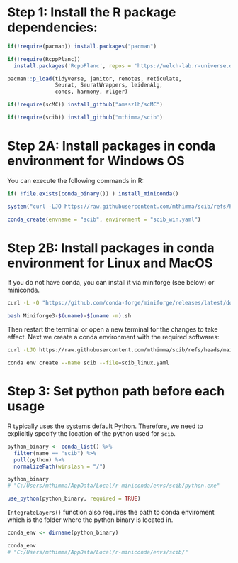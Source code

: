 # Step 1: Install the R package dependencies:

``` r
if(!require(pacman)) install.packages("pacman")

if(!require(RcppPlanc)) 
  install.packages('RcppPlanc', repos = 'https://welch-lab.r-universe.dev')

pacman::p_load(tidyverse, janitor, remotes, reticulate, 
               Seurat, SeuratWrappers, leidenAlg,
               conos, harmony, rliger)

if(!require(scMC)) install_github("amsszlh/scMC")

if(!require(scib)) install_github("mthimma/scib")
```


# Step 2A: Install packages in conda environment for Windows OS

You can execute the following commands in R:

``` r
if( !file.exists(conda_binary()) ) install_miniconda()

system("curl -LJO https://raw.githubusercontent.com/mthimma/scib/refs/heads/main/scib_env_windows.yaml")

conda_create(envname = "scib", environment = "scib_win.yaml")
```


# Step 2B: Install packages in conda environment for Linux and MacOS

If you do not have conda, you can install it via miniforge (see below) or miniconda. 

``` bash
curl -L -O "https://github.com/conda-forge/miniforge/releases/latest/download/Miniforge3-$(uname)-$(uname -m).sh"

bash Miniforge3-$(uname)-$(uname -m).sh
```

Then restart the terminal or open a new terminal for the changes to take
effect. Next we create a conda environment with the required softwares:

``` bash
curl -LJO https://raw.githubusercontent.com/mthimma/scib/refs/heads/main/scib_env_linux.yaml

conda env create --name scib --file=scib_linux.yaml
```


# Step 3: Set python path before each usage

R typically uses the systems default Python. Therefore, we need to explicitly
specify the location of the python used for `scib`.

``` r
python_binary <- conda_list() %>%
  filter(name == "scib") %>%
  pull(python) %>% 
  normalizePath(winslash = "/")

python_binary
# "C:/Users/mthimma/AppData/Local/r-miniconda/envs/scib/python.exe"

use_python(python_binary, required = TRUE)
```

`IntegrateLayers()` function also requires the path to conda enviroment
which is the folder where the python binary is located in.

``` r
conda_env <- dirname(python_binary)

conda_env
# "C:/Users/mthimma/AppData/Local/r-miniconda/envs/scib/"
```

